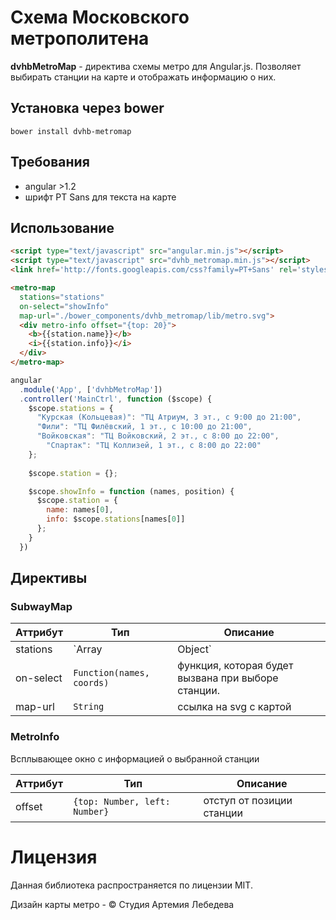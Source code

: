 # Схема Московского метрополитена

**dvhbMetroMap** - директива схемы метро для Angular.js. Позволяет выбирать станции на карте и отображать информацию о них.

## Установка через bower

	bower install dvhb-metromap

## Требования

- angular >1.2
- шрифт PT Sans для текста на карте

## Использование

```html
<script type="text/javascript" src="angular.min.js"></script>
<script type="text/javascript" src="dvhb_metromap.min.js"></script>
<link href='http://fonts.googleapis.com/css?family=PT+Sans' rel='stylesheet' type='text/css'>
```
```html
<metro-map 
  stations="stations" 
  on-select="showInfo" 
  map-url="./bower_components/dvhb_metromap/lib/metro.svg">
  <div metro-info offset="{top: 20}">
    <b>{{station.name}}</b>
    <i>{{station.info}}</i>
  </div>
</metro-map>
```

```js
angular
  .module('App', ['dvhbMetroMap'])
  .controller('MainCtrl', function ($scope) {
    $scope.stations = {
      "Курская (Кольцевая)": "ТЦ Атриум, 3 эт., с 9:00 до 21:00",
      "Фили": "ТЦ Филёвский, 1 эт., с 10:00 до 21:00",
      "Войковская": "ТЦ Войковский, 2 эт., с 8:00 до 22:00",
        "Спартак": "ТЦ Коллизей, 1 эт., с 8:00 до 22:00"
    };
  
    $scope.station = {};

    $scope.showInfo = function (names, position) {
      $scope.station = {
        name: names[0], 
        info: $scope.stations[names[0]]
      };
    }
  })
```

## Директивы

### SubwayMap


Аттрибут | Тип | Описание 
---------|-----|---------
stations | `Array<String> | Object` | список активных (доступных для выбора) станций. Может быть массивом с именами станций или объектом, где каждый ключ является названием станции
on-select | `Function(names, coords)` | функция, которая будет вызвана при выборе станции. 
map-url | `String` | ссылка на svg с картой

### MetroInfo

Всплывающее окно с информацией о выбранной станции

Аттрибут | Тип | Описание
---------|-----|-----------
offset|`{top: Number, left: Number}`| отступ от позиции станции

# Лицензия
Данная библиотека распространяется по лицензии MIT. 

Дизайн карты метро - © Студия Артемия Лебедева